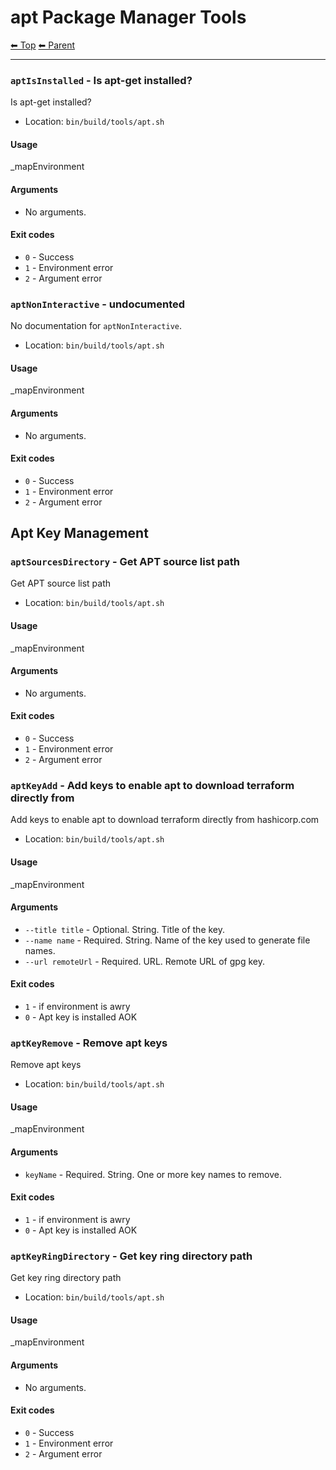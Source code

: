 # apt Package Manager Tools

<!-- TEMPLATE header 2 -->
[⬅ Top](index.md) [⬅ Parent ](../index.md)
<hr />

### `aptIsInstalled` - Is apt-get installed?

Is apt-get installed?

- Location: `bin/build/tools/apt.sh`

#### Usage

_mapEnvironment

#### Arguments

- No arguments.

#### Exit codes

- `0` - Success
- `1` - Environment error
- `2` - Argument error
### `aptNonInteractive` - undocumented

No documentation for `aptNonInteractive`.

- Location: `bin/build/tools/apt.sh`

#### Usage

_mapEnvironment

#### Arguments

- No arguments.

#### Exit codes

- `0` - Success
- `1` - Environment error
- `2` - Argument error

## Apt Key Management

### `aptSourcesDirectory` - Get APT source list path

Get APT source list path

- Location: `bin/build/tools/apt.sh`

#### Usage

_mapEnvironment

#### Arguments

- No arguments.

#### Exit codes

- `0` - Success
- `1` - Environment error
- `2` - Argument error
### `aptKeyAdd` - Add keys to enable apt to download terraform directly from

Add keys to enable apt to download terraform directly from hashicorp.com

- Location: `bin/build/tools/apt.sh`

#### Usage

_mapEnvironment

#### Arguments

- `--title title` - Optional. String. Title of the key.
- `--name name` - Required. String. Name of the key used to generate file names.
- `--url remoteUrl` - Required. URL. Remote URL of gpg key.

#### Exit codes

- `1` - if environment is awry
- `0` - Apt key is installed AOK
### `aptKeyRemove` - Remove apt keys

Remove apt keys

- Location: `bin/build/tools/apt.sh`

#### Usage

_mapEnvironment

#### Arguments

- `keyName` - Required. String. One or more key names to remove.

#### Exit codes

- `1` - if environment is awry
- `0` - Apt key is installed AOK
### `aptKeyRingDirectory` - Get key ring directory path

Get key ring directory path

- Location: `bin/build/tools/apt.sh`

#### Usage

_mapEnvironment

#### Arguments

- No arguments.

#### Exit codes

- `0` - Success
- `1` - Environment error
- `2` - Argument error
